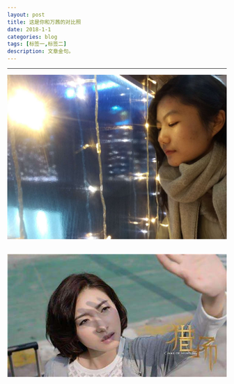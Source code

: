 ```yaml
---
layout: post
title: 这是你和万茜的对比照
date: 2018-1-1
categories: blog
tags: [标签一,标签二]
description: 文章金句。
---
```



***
![you](../img/you.jpg)  

![her](img/her.jpg)















